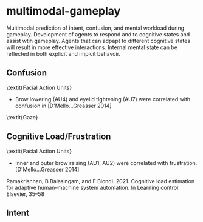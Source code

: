 # multimodal-gameplay
Multimodal prediction of intent, confusion, and mental workload during gameplay. Development of agents to respond and to cognitive states and assist wtih gameplay. Agents that can adpapt to different cognitive states will result in more effective interactions. Internal mental state can be reflected in both explicit and implcit behavoir. 


## Confusion
\\textit{Facial Action Units}
- Brow lowering (AU4) and eyelid tightening (AU7) were correlated with confusion in [D'Mello...Greasser 2014]

\\textit{Gaze}


## Cognitive Load/Frustration
\\textit{Facial Action Units}
- Inner and outer brow raising (AU1, AU2) were correlated with frustration. [D'Mello...Greasser 2014]

Ramakrishnan, B Balasingam, and F Biondi. 2021. Cognitive load estimation
for adaptive human–machine system automation. In Learning control. Elsevier,
35–58


## Intent



